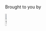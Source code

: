 #

$\text{Brought to you by }$

<img width="10%" alt="flowchart" src="https://github.com/animal-tree/forest/assets/142250284/de0258da-ee98-40e0-a5b2-13fbf6eb1d7c">
